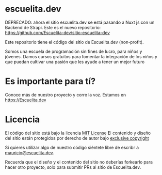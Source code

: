 # escuelita.dev

DEPRECADO:  ahora el sitio escuelita.dev se está pasando a Nuxt js con un Backend de Strapi. Este es el nuevo repositorio: https://github.com/Escuelita-dev/sitio-escuelita-dev

Este repositorio tiene el código del sitio de Escuelita.dev (non-profit).

Somos una escuela de programación sin fines de lucro, para niños y jóvenes. Damos cursos gratuitos para fomentar la integración de los niños y que puedan cultivar una pasión que les ayude a tener un mejor futuro 

# Es importante para tí?

Conoce más de nuestro proyecto y corre la voz. Estamos en https://Escuelita.dev

# Licencia

El código del sitio está bajo la licencia [MIT License](https://choosealicense.com/licenses/mit/)
El contenido y diseño del sitio están protegidos por derecho de autor bajo [exclusive copyright](https://choosealicense.com/no-permission/)

Si quieres utilizar algo de nuestro código siéntete libre de escribr a mauricio@escuelita.dev. 

Recuerda que el diseño y el contenido del sitio no deberías forkearlo para hacer otro proyecto, solo para submitir PRs al sitio de Escuelita.dev.
